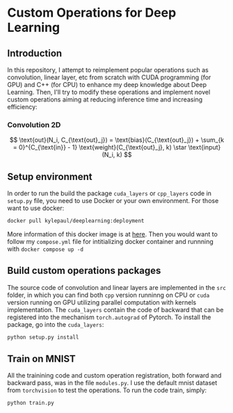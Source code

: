 # Custom Operations for Deep Learning

## Introduction
In this repository, I attempt to reimplement popular operations such as convolution, linear layer, etc from scratch with CUDA programming (for GPU) and C++ (for CPU) to enhance my deep knowledge about Deep Learning. Then, I'll try to modify these operations and implement novel custom operations aiming at reducing inference time and increasing efficiency:

### Convolution 2D
$$
\text{out}(N_i, C_{\text{out}_j}) = \text{bias}(C_{\text{out}_j}) +
\sum_{k = 0}^{C_{\text{in}} - 1} \text{weight}(C_{\text{out}_j}, k) \star \text{input}(N_i, k)
$$


## Setup environment
In order to run the build the package `cuda_layers` or `cpp_layers` code in `setup.py` file, you need to use Docker or your own environment. For those want to use docker:

```bash
docker pull kylepaul/deeplearning:deployment
```

More information of this docker image is at [here](`https://hub.docker.com/repository/docker/kylepaul/deeplearning/tags`). Then you would want to follow my `compose.yml` file for intitializing docker container and runnning with `docker compose up -d`

## Build custom operations packages
The source code of convolution and linear layers are implemented in the `src` folder, in which you can find both `cpp` version runninng on CPU or `cuda` version running on GPU utilizing parallel computation with kernels implementation. The `cuda_layers` contain the code of backward that can be registered into the mechanism `torch.autograd` of Pytorch. To install the package, go into the `cuda_layers`:

```bash
python setup.py install
```

## Train on MNIST
All the trainining code and custom operation registration, both forward and backward pass, was in the file `modules.py`. I use the default mnist dataset from `torchvision` to test the operations. To run the code train, simply:

```bash
python train.py
```